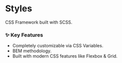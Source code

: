 # Styles

CSS Framework built with SCSS.

### ✨ Key Features

- Completely customizable via CSS Variables.
- BEM methodology.
- Built with modern CSS features like Flexbox & Grid.